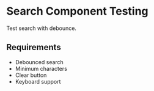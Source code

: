 # Search Component Testing

Test search with debounce.

## Requirements
- Debounced search
- Minimum characters
- Clear button
- Keyboard support
